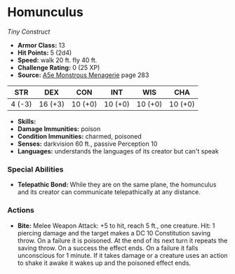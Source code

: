 # Homunculus

*Tiny* *Construct*

- **Armor Class:** 13
- **Hit Points:** 5 (2d4)
- **Speed:** walk 20 ft. fly 40 ft.
- **Challenge Rating:** 0 (25 XP)
- **Source:** [A5e Monstrous Menagerie](https://enpublishingrpg.com/products/level-up-monstrous-menagerie-a5e) page 283

| STR | DEX | CON | INT | WIS | CHA |
| --- | --- | --- | --- | --- | --- |
| 4 (-3) | 16 (+3) | 10 (+0) | 10 (+0) | 10 (+0) | 10 (+0) |

- **Skills:** 
- **Damage Immunities:** poison
- **Condition Immunities:** charmed, poisoned
- **Senses:** darkvision 60 ft., passive Perception 10
- **Languages:** understands the languages of its creator but can't speak

### Special Abilities

- **Telepathic Bond:** While they are on the same plane, the homunculus and its creator can communicate telepathically at any distance.

### Actions

- **Bite:** Melee Weapon Attack: +5 to hit, reach 5 ft., one creature. Hit: 1 piercing damage  and the target makes a DC 10 Constitution saving throw. On a failure  it is poisoned. At the end of its next turn  it repeats the saving throw. On a success  the effect ends. On a failure  it falls unconscious for 1 minute. If it takes damage or a creature uses an action to shake it awake  it wakes up  and the poisoned effect ends.


